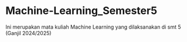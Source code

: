 # Machine-Learning_Semester5
Ini merupakan mata kuliah Machine Learning yang dilaksanakan di smt 5 (Ganjil 2024/2025)
